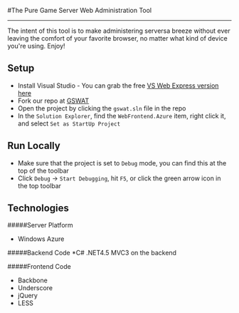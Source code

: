 #The Pure Game Server Web Administration Tool
***
The intent of this tool is to make administering serversa breeze without ever leaving the comfort of your favorite browser, no matter what kind of device you're using. Enjoy!

## Setup

* Install Visual Studio - You can grab the free [VS Web Express version here](http://www.microsoft.com/visualstudio/eng/downloads#d-express-web)
* Fork our repo at [GSWAT](https://github.com/Pure-Battlefield/gswat)
* Open the project by clicking the `gswat.sln` file in the repo
* In the `Solution Explorer`, find the `WebFrontend.Azure` item, right click it, and select `Set as StartUp Project`

## Run Locally

* Make sure that the project is set to `Debug` mode, you can find this at the top of the toolbar
* Click `Debug` -> `Start Debugging`, hit `F5`, or click the green arrow icon in the top toolbar

## Technologies

#####Server Platform
* Windows Azure
 
#####Backend Code
*C# .NET4.5 MVC3 on the backend

#####Frontend Code
* Backbone
* Underscore
* jQuery
* LESS
